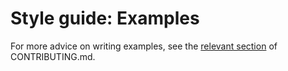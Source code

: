# Style guide: Examples

For more advice on writing examples, see the [relevant section](../../../CONTRIBUTING.md#writing-examples) of CONTRIBUTING.md.
